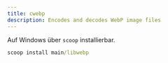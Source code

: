 ```yaml
---
title: cwebp
description: Encodes and decodes WebP image files
---
```

Auf Windows über `scoop` installierbar.
```cmd
scoop install main/libwebp
```
